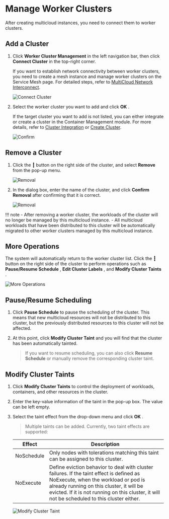 # Manage Worker Clusters

After creating multicloud instances, you need to connect them to worker clusters.

## Add a Cluster

1. Click __Worker Cluster Management__ in the left navigation bar, then click __Connect Cluster__ in the top-right corner.

    If you want to establish network connectivity between worker clusters, you need to create a mesh instance and manage worker clusters on the Service Mesh page. For detailed steps, refer to [MultiCloud Network Interconnect](../mspider/user-guide/multicluster/cluster-interconnect.md).

    ![Connect Cluster](https://docs.daocloud.io/daocloud-docs-images/docs/en/docs/kairship/images/cluster01.png)

2. Select the worker cluster you want to add and click __OK__ .

    If the target cluster you want to add is not listed, you can either integrate or create a cluster in the Container Management module. For more details, refer to [Cluster Integration](../kpanda/user-guide/clusters/integrate-cluster.md) or [Create Cluster](../kpanda/user-guide/clusters/create-cluster.md).

    ![Confirm](https://docs.daocloud.io/daocloud-docs-images/docs/en/docs/kairship/images/cluster02.png)

## Remove a Cluster

1. Click the __┇__ button on the right side of the cluster, and select __Remove__ from the pop-up menu.

    ![Removal](https://docs.daocloud.io/daocloud-docs-images/docs/en/docs/kairship/images/cluster03.png)

2. In the dialog box, enter the name of the cluster, and click __Confirm Removal__ after confirming that it is correct.

    ![Removal](https://docs.daocloud.io/daocloud-docs-images/docs/en/docs/kairship/images/cluster04.png)

!!! note
    - After removing a worker cluster, the workloads of the cluster will no longer be managed by this multicloud instance.
    - All multicloud workloads that have been distributed to this cluster will be automatically migrated to other worker clusters managed by this multicloud instance.

## More Operations

The system will automatically return to the worker cluster list. Click the __┇__ button on the right side of the cluster to perform operations such as __Pause/Resume Schedule__ , __Edit Cluster Labels__ , and __Modify Cluster Taints__ .

![More Operations](https://docs.daocloud.io/daocloud-docs-images/docs/en/docs/kairship/images/cluster05.png)

## Pause/Resume Scheduling

1. Click __Pause Schedule__ to pause the scheduling of the cluster. This means that new multicloud resources will not be distributed to this cluster, but the previously distributed resources to this cluster will not be affected.

2. At this point, click __Modify Cluster Taint__ and you will find that the cluster has been automatically tainted.

    > If you want to resume scheduling, you can also click __Resume Schedule__ or manually remove the corresponding cluster taint.

## Modify Cluster Taints

1. Click __Modify Cluster Taints__ to control the deployment of workloads, containers, and other resources in the cluster.

2. Enter the key-value information of the taint in the pop-up box. The value can be left empty.

3. Select the taint effect from the drop-down menu and click __OK__ .

    > Multiple taints can be added. Currently, two taint effects are supported:

    | Effect      | Description                                                  |
    | ----------- | ------------------------------------------------------------ |
    | NoSchedule  | Only nodes with tolerations matching this taint can be assigned to this cluster. |
    | NoExecute   | Define eviction behavior to deal with cluster failures. If the taint effect is defined as NoExecute, when the workload or pod is already running on this cluster, it will be evicted. If it is not running on this cluster, it will not be scheduled to this cluster either. |

   ![Modify Cluster Taint](https://docs.daocloud.io/daocloud-docs-images/docs/en/docs/kairship/images/cluster06.png)

